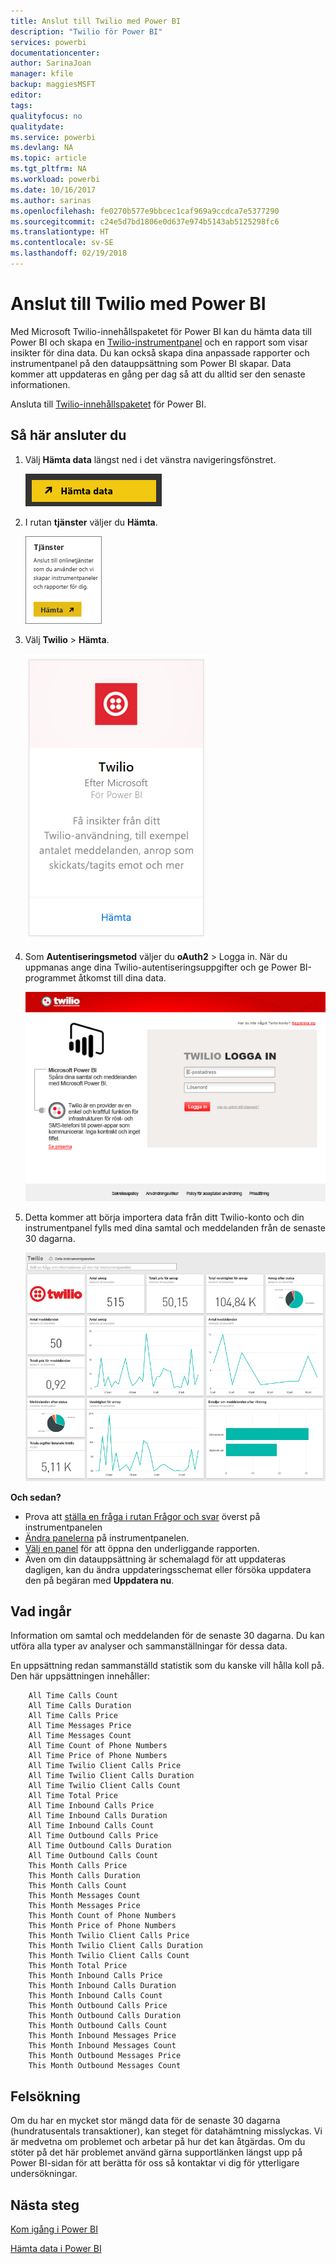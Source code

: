 ```yaml
---
title: Anslut till Twilio med Power BI
description: "Twilio för Power BI"
services: powerbi
documentationcenter: 
author: SarinaJoan
manager: kfile
backup: maggiesMSFT
editor: 
tags: 
qualityfocus: no
qualitydate: 
ms.service: powerbi
ms.devlang: NA
ms.topic: article
ms.tgt_pltfrm: NA
ms.workload: powerbi
ms.date: 10/16/2017
ms.author: sarinas
ms.openlocfilehash: fe0270b577e9bbcec1caf969a9ccdca7e5377290
ms.sourcegitcommit: c24e5d7bd1806e0d637e974b5143ab5125298fc6
ms.translationtype: HT
ms.contentlocale: sv-SE
ms.lasthandoff: 02/19/2018
---
```

# <a name="connect-to-twilio-with-power-bi"></a>Anslut till Twilio med Power BI
Med Microsoft Twilio-innehållspaketet för Power BI kan du hämta data till Power BI och skapa en [Twilio-instrumentpanel](https://powerbi.microsoft.com/integrations/twilio) och en rapport som visar insikter för dina data. Du kan också skapa dina anpassade rapporter och instrumentpanel på den datauppsättning som Power BI skapar. Data kommer att uppdateras en gång per dag så att du alltid ser den senaste informationen.

Ansluta till [Twilio-innehållspaketet](https://app.powerbi.com/getdata/services/twilio) för Power BI.

## <a name="how-to-connect"></a>Så här ansluter du
1. Välj **Hämta data** längst ned i det vänstra navigeringsfönstret.
   
   ![](media/service-connect-to-twilio/pbi_getdata.png) 
2. I rutan **tjänster** väljer du **Hämta**.
   
   ![](media/service-connect-to-twilio/pbi_getservices.png) 
3. Välj **Twilio** \> **Hämta**.
   
   ![](media/service-connect-to-twilio/twilio.png)
4. Som **Autentiseringsmetod** väljer du **oAuth2** \> Logga in. När du uppmanas ange dina Twilio-autentiseringsuppgifter och ge Power BI-programmet åtkomst till dina data.
   
   ![](media/service-connect-to-twilio/pbi_twilio_login.png)
5. Detta kommer att börja importera data från ditt Twilio-konto och din instrumentpanel fylls med dina samtal och meddelanden från de senaste 30 dagarna. 
   
   ![](media/service-connect-to-twilio/pbi_twilio_db.png)

**Och sedan?**

* Prova att [ställa en fråga i rutan Frågor och svar](power-bi-q-and-a.md) överst på instrumentpanelen
* [Ändra panelerna](service-dashboard-edit-tile.md) på instrumentpanelen.
* [Välj en panel](service-dashboard-tiles.md) för att öppna den underliggande rapporten.
* Även om din datauppsättning är schemalagd för att uppdateras dagligen, kan du ändra uppdateringsschemat eller försöka uppdatera den på begäran med **Uppdatera nu**.

## <a name="whats-included"></a>Vad ingår
Information om samtal och meddelanden för de senaste 30 dagarna. Du kan utföra alla typer av analyser och sammanställningar för dessa data.

En uppsättning redan sammanställd statistik som du kanske vill hålla koll på. Den här uppsättningen innehåller:

        All Time Calls Count  
        All Time Calls Duration  
        All Time Calls Price  
        All Time Messages Price  
        All Time Messages Count  
        All Time Count of Phone Numbers  
        All Time Price of Phone Numbers  
        All Time Twilio Client Calls Price  
        All Time Twilio Client Calls Duration  
        All Time Twilio Client Calls Count  
        All Time Total Price  
        All Time Inbound Calls Price  
        All Time Inbound Calls Duration  
        All Time Inbound Calls Count  
        All Time Outbound Calls Price  
        All Time Outbound Calls Duration  
        All Time Outbound Calls Count  
        This Month Calls Price  
        This Month Calls Duration  
        This Month Calls Count  
        This Month Messages Count  
        This Month Messages Price  
        This Month Count of Phone Numbers  
        This Month Price of Phone Numbers  
        This Month Twilio Client Calls Price  
        This Month Twilio Client Calls Duration  
        This Month Twilio Client Calls Count  
        This Month Total Price  
        This Month Inbound Calls Price  
        This Month Inbound Calls Duration  
        This Month Inbound Calls Count  
        This Month Outbound Calls Price  
        This Month Outbound Calls Duration  
        This Month Outbound Calls Count  
        This Month Inbound Messages Price  
        This Month Inbound Messages Count  
        This Month Outbound Messages Price  
        This Month Outbound Messages Count

## <a name="troubleshooting"></a>Felsökning
Om du har en mycket stor mängd data för de senaste 30 dagarna (hundratusentals transaktioner), kan steget för datahämtning misslyckas. Vi är medvetna om problemet och arbetar på hur det kan åtgärdas. Om du stöter på det här problemet använd gärna supportlänken längst upp på Power BI-sidan för att berätta för oss så kontaktar vi dig för ytterligare undersökningar.

## <a name="next-steps"></a>Nästa steg
[Kom igång i Power BI](service-get-started.md)

[Hämta data i Power BI](service-get-data.md)

